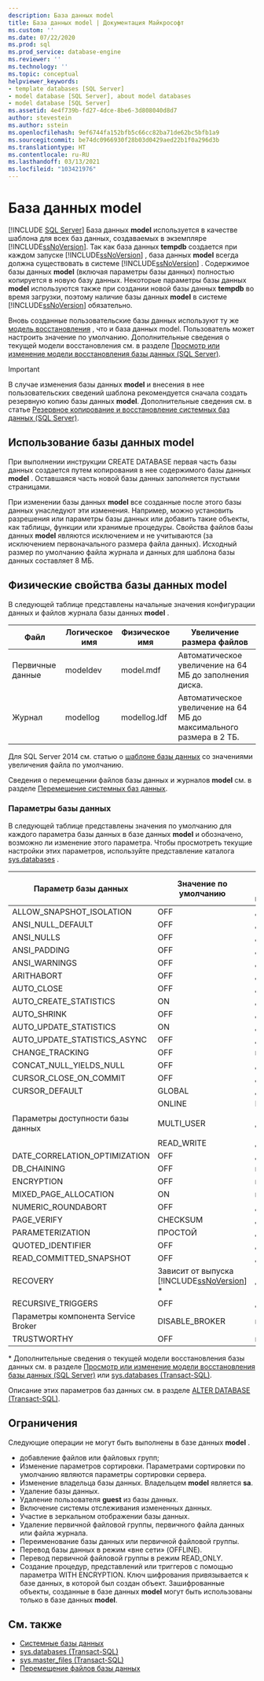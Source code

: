 ```yaml
---
description: База данных model
title: База данных model | Документация Майкрософт
ms.custom: ''
ms.date: 07/22/2020
ms.prod: sql
ms.prod_service: database-engine
ms.reviewer: ''
ms.technology: ''
ms.topic: conceptual
helpviewer_keywords:
- template databases [SQL Server]
- model database [SQL Server], about model databases
- model database [SQL Server]
ms.assetid: 4e4f739b-fd27-4dce-8be6-3d808040d8d7
author: stevestein
ms.author: sstein
ms.openlocfilehash: 9ef6744fa152bfb5c66cc82ba71de62bc5bfb1a9
ms.sourcegitcommit: be74dc0966930f28b03d0429aed22b1f0a296d3b
ms.translationtype: HT
ms.contentlocale: ru-RU
ms.lasthandoff: 03/13/2021
ms.locfileid: "103421976"
---
```

# <a name="model-database"></a>База данных model
 [!INCLUDE [SQL Server](../../includes/applies-to-version/sqlserver.md)]
   База данных **model** используется в качестве шаблона для всех баз данных, создаваемых в экземпляре [!INCLUDE[ssNoVersion](../../includes/ssnoversion-md.md)]. Так как база данных **tempdb** создается при каждом запуске [!INCLUDE[ssNoVersion](../../includes/ssnoversion-md.md)] , база данных **model** всегда должна существовать в системе [!INCLUDE[ssNoVersion](../../includes/ssnoversion-md.md)] . Содержимое базы данных **model** (включая параметры базы данных) полностью копируется в новую базу данных. Некоторые параметры базы данных **model** используются также при создании новой базы данных **tempdb** во время загрузки, поэтому наличие базы данных **model** в системе [!INCLUDE[ssNoVersion](../../includes/ssnoversion-md.md)] обязательно.  
  
 Вновь созданные пользовательские базы данных используют ту же [модель восстановления](../../relational-databases/backup-restore/recovery-models-sql-server.md) , что и база данных model. Пользователь может настроить значение по умолчанию. Дополнительные сведения о текущей модели восстановления см. в разделе [Просмотр или изменение модели восстановления базы данных (SQL Server)](../../relational-databases/backup-restore/view-or-change-the-recovery-model-of-a-database-sql-server.md).  
  
> [!IMPORTANT]  
>  В случае изменения базы данных **model** и внесения в нее пользовательских сведений шаблона рекомендуется сначала создать резервную копию базы данных **model**. Дополнительные сведения см. в статье [Резервное копирование и восстановление системных баз данных (SQL Server)](../../relational-databases/backup-restore/back-up-and-restore-of-system-databases-sql-server.md).  
  
## <a name="model-usage"></a>Использование базы данных model  
 При выполнении инструкции CREATE DATABASE первая часть базы данных создается путем копирования в нее содержимого базы данных **model** . Оставшаяся часть новой базы данных заполняется пустыми страницами.  
  
 При изменении базы данных **model** все созданные после этого базы данных унаследуют эти изменения. Например, можно установить разрешения или параметры базы данных или добавить такие объекты, как таблицы, функции или хранимые процедуры. Свойства файлов базы данных **model** являются исключением и не учитываются (за исключением первоначального размера файла данных). Исходный размер по умолчанию файла журнала и данных для шаблона базы данных составляет 8 МБ.  
  
## <a name="physical-properties-of-model"></a>Физические свойства базы данных model  
 В следующей таблице представлены начальные значения конфигурации данных и файлов журнала базы данных **model** .  
  
|Файл|Логическое имя|Физическое имя|Увеличение размера файлов|  
|----------|------------------|-------------------|-----------------|  
|Первичные данные|modeldev|model.mdf|Автоматическое увеличение на 64 МБ до заполнения диска.|  
|Журнал|modellog|modellog.ldf|Автоматическое увеличение на 64 МБ до максимального размера в 2 ТБ.|  

Для SQL Server 2014 см. статью о [шаблоне базы данных](/previous-versions/sql/2014/relational-databases/databases/model-database?view=sql-server-2014&preserve-view=true) со значениями увеличения файла по умолчанию.  

 Сведения о перемещении файлов базы данных и журналов **model** см. в разделе [Перемещение системных баз данных](../../relational-databases/databases/move-system-databases.md).  
  
### <a name="database-options"></a>Параметры базы данных  
 В следующей таблице представлены значения по умолчанию для каждого параметра базы данных в базе данных **model** и обозначено, возможно ли изменение этого параметра. Чтобы просмотреть текущие настройки этих параметров, используйте представление каталога [sys.databases](../../relational-databases/system-catalog-views/sys-databases-transact-sql.md) .  
  
|Параметр базы данных|Значение по умолчанию|Можно ли изменить|  
|---------------------|-------------------|---------------------|  
|ALLOW_SNAPSHOT_ISOLATION|OFF|Да|  
|ANSI_NULL_DEFAULT|OFF|Да|  
|ANSI_NULLS|OFF|Да|  
|ANSI_PADDING|OFF|Да|  
|ANSI_WARNINGS|OFF|Да|  
|ARITHABORT|OFF|Да|  
|AUTO_CLOSE|OFF|Да|  
|AUTO_CREATE_STATISTICS|ON|Да|  
|AUTO_SHRINK|OFF|Да|  
|AUTO_UPDATE_STATISTICS|ON|Да|  
|AUTO_UPDATE_STATISTICS_ASYNC|OFF|Да|  
|CHANGE_TRACKING|OFF|нет|  
|CONCAT_NULL_YIELDS_NULL|OFF|Да|  
|CURSOR_CLOSE_ON_COMMIT|OFF|Да|  
|CURSOR_DEFAULT|GLOBAL|Да|  
|Параметры доступности базы данных|ONLINE<br /><br /> MULTI_USER<br /><br /> READ_WRITE|Нет<br /><br /> Да<br /><br /> Да|  
|DATE_CORRELATION_OPTIMIZATION|OFF|Да|  
|DB_CHAINING|OFF|нет|  
|ENCRYPTION|OFF|нет|  
|MIXED_PAGE_ALLOCATION|ON|нет|  
|NUMERIC_ROUNDABORT|OFF|Да|  
|PAGE_VERIFY|CHECKSUM|Да|  
|PARAMETERIZATION|ПРОСТОЙ|Да|  
|QUOTED_IDENTIFIER|OFF|Да|  
|READ_COMMITTED_SNAPSHOT|OFF|Да|  
|RECOVERY|Зависит от выпуска [!INCLUDE[ssNoVersion](../../includes/ssnoversion-md.md)] *|Да|  
|RECURSIVE_TRIGGERS|OFF|Да|  
|Параметры компонента Service Broker|DISABLE_BROKER|нет|  
|TRUSTWORTHY|OFF|нет|  
  
 * Дополнительные сведения о текущей модели восстановления базы данных см. в разделе [Просмотр или изменение модели восстановления базы данных (SQL Server)](../../relational-databases/backup-restore/view-or-change-the-recovery-model-of-a-database-sql-server.md) или [sys.databases (Transact-SQL)](../../relational-databases/system-catalog-views/sys-databases-transact-sql.md).  
  
 Описание этих параметров баз данных см. в разделе [ALTER DATABASE (Transact-SQL)](../../t-sql/statements/alter-database-transact-sql.md).  
  
## <a name="restrictions"></a>Ограничения  
 Следующие операции не могут быть выполнены в базе данных **model** .  
  
- добавление файлов или файловых групп;  
- Изменение параметров сортировки. Параметрами сортировки по умолчанию являются параметры сортировки сервера.  
- Изменение владельца базы данных. Владельцем **model** является **sa**.  
- Удаление базы данных.  
- Удаление пользователя **guest** из базы данных.  
- Включение системы отслеживания измененных данных.  
- Участие в зеркальном отображении базы данных.  
- Удаление первичной файловой группы, первичного файла данных или файла журнала.  
- Переименование базы данных или первичной файловой группы.  
- Перевод базы данных в режим «вне сети» (OFFLINE).  
- Перевод первичной файловой группы в режим READ_ONLY.  
- Создание процедур, представлений или триггеров с помощью параметра WITH ENCRYPTION. Ключ шифрования привязывается к базе данных, в которой был создан объект. Зашифрованные объекты, созданные в базе данных **model** могут быть использованы только в базе данных **model**.  
  
## <a name="related-content"></a>См. также  
- [Системные базы данных](../../relational-databases/databases/system-databases.md)  
- [sys.databases (Transact-SQL)](../../relational-databases/system-catalog-views/sys-databases-transact-sql.md)  
- [sys.master_files (Transact-SQL)](../../relational-databases/system-catalog-views/sys-master-files-transact-sql.md)  
- [Перемещение файлов базы данных](../../relational-databases/databases/move-database-files.md)  
  
  
